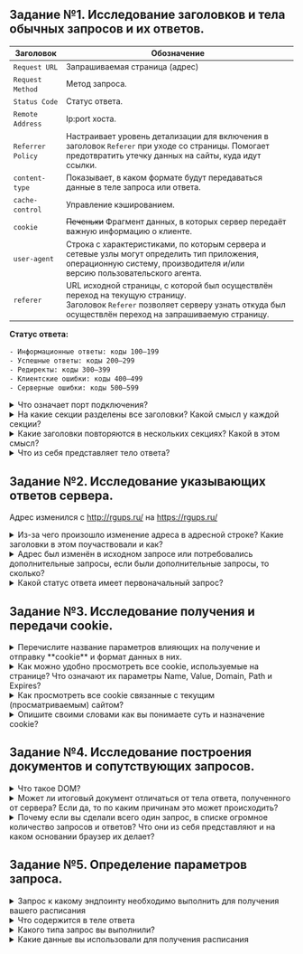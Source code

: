 ## Задание №1. Исследование заголовков и тела обычных запросов и их ответов.

| Заголовок         | Обозначение                                                                                                                                                                          |
| ----------------- | ------------------------------------------------------------------------------------------------------------------------------------------------------------------------------------ |
| `Request URL`     | Запрашиваемая страница (адрес)                                                                                                                                                       |
| `Request Method`  | Метод запроса.                                                                                                                                                                       |
| `Status Code`     | Статус ответа.                                                                                                                                                                       |
| `Remote Address`  | Ip:port хоста.                                                                                                                                                                       |
| `Referrer Policy` | Настраивает уровень детализации для включения в заголовок `Referer` при уходе со страницы. Помогает предотвратить утечку данных на сайты, куда идут ссылки.                          |
| `content-type`    | Показывает, в каком формате будут передаваться данные в теле запроса или ответа.                                                                                                     |
| `cache-control`   | Управление кэшированием.                                                                                                                                                             |
| `cookie`          | ~~Печеньки~~ Фрагмент данных, в которых сервер передаёт важную информацию о клиенте.                                                                                                 |
| `user-agent`      | Cтрока с характеристиками, по которым сервера и сетевые узлы могут определить тип приложения, операционную систему, производителя и/или версию пользовательского агента.             |
| `referer`         | URL исходной страницы, с которой был осуществлён переход на текущую страницу. Заголовок `Referer` позволяет серверу узнать откуда был осуществлён переход на запрашиваемую страницу. |


__Статус ответа:__
```
- Информационные ответы: коды 100–199
- Успешные ответы: коды 200–299
- Редиректы: коды 300–399
- Клиентские ошибки: коды 400–499
- Серверные ошибки: коды 500–599
``` 


<details>
  <summary>Что означает порт подключения?</summary>
  
  - 'ID' программы / процесса, который обслуживает сетевые соединения на заданном IP-адресе.
  
</details>

<details>
  <summary>На какие секции разделены все заголовки? Какой смысл у каждой секции?</summary>
  
```
`General` - Основные заголовки. Должны включаться в любое сообщение клиента и сервера.
`Request` - Заголовки запроса. Используются только в запросах клиента.
`Response` - Заголовки ответа. Только для ответов от сервера.
`Entity Headers` - Заголовки сущности. Сопровождают каждую сущность сообщения. Используются в запросах и ответах.
```
</details>

<details>
  <summary>Какие заголовки повторяются в нескольких секциях? Какой в этом смысл?</summary>
  
  - Конкретные заголовки http/s, которые могут повторяться в нескольких секциях,
зависят от конкретной структуры и содержания веб-страницы или приложения.
Общим примером могут быть заголовки типа "Content-Type", "Cache-Control", "Authorization" и т.д.
Повторение этих заголовков может быть полезным в случае, если различные части веб-страницы или приложения
требуют одинаковых настроек или параметров. Например, если на странице есть несколько виджетов,
каждый из которых обращается к одному и тому же API, то повторение заголовка "Authorization"
может избавить от необходимости задавать его для каждого виджета отдельно. 
Также повторение заголовков может быть связано с кэшированием контента на стороне клиента или сервера.
Например, заголовок "Cache-Control" может быть задан для нескольких секций страницы, чтобы указать на то,
что контент можно кэшировать на определенное время.

</details>

<details>
  <summary>Что из себя представляет тело ответа?</summary>
  
  - Данные, которые сервер отправляет в ответ на запрос клиента. Эти данные могут быть в различных форматах, таких как:
HTML, XML, JSON, изображения, аудио и видео файлы и т.д.
Тело ответа может содержать информацию, необходимую для отображения веб-страницы
или выполнения определенных действий в приложении.
Например, тело ответа может содержать HTML-код для отображения содержимого страницы,
JSON-данные для обновления состояния приложения или файлы для скачивания.
</details>

## Задание №2. Исследование указывающих ответов сервера.
Адрес изменился с http://rgups.ru/ на https://rgups.ru/

<details>
  <summary>Из-за чего произошло изменение адреса в адресной строке? Какие заголовки в этом поучаствовали и как?</summary>
  
- Пришел статус ответа `301`. Это означает, что запрошенный ресурс был окончательно перемещён в URL, указанный в заголовке Location.
В заголовке `Request Header` была запрошена страница с использованием зашифрованного и аутентифицированного ответа (`Upgrade-Insecure-Requests:1`). 
Сервер вернул заголовок `Response Header`, в котором содержится `Location: https://rgups.ru/`.

</details>

</details>

<details>
  <summary>Адрес был изменён в исходном запросе или потребовались дополнительные запросы, если были дополнительные запросы, то сколько?</summary>
  
- В первом запросе было запрошено повышение страницы, во втором запросе мы перешли на полученную страницу.

</details>

<details>
  <summary>Какой статус ответа имеет первоначальный запрос?</summary>
  
- 301 Moved Permanently

</details>

## Задание №3. Исследование получения и передачи cookie.

<details>
  <summary>Перечислите название параметров влияющих на получение и отправку **cookie** и формат данных в них.</summary>
  
```
"Set-Cookie": Этот заголовок отправляется сервером в ответ на запрос клиента и содержит информацию о новых или измененных cookie параметрах. Клиент сохраняет эти параметры и отправляет их в следующих запросах.
"Cookie": Этот заголовок отправляется клиентом в каждом запросе и содержит информацию о ранее полученных cookie параметрах. Сервер использует эту информацию для определения текущего состояния сессии пользователя.
"User-Agent": Этот заголовок содержит информацию о браузере и операционной системе клиента. Некоторые серверы могут использовать эту информацию для определения поддерживаемых cookie функций и настройки соответствующих параметров.
"Referer": Этот заголовок содержит информацию о странице, с которой был отправлен текущий запрос. Некоторые серверы могут использовать эту информацию для управления cookie параметрами в зависимости от текущей сессии пользователя.
"Accept": Этот заголовок содержит информацию о типах контента, которые клиент готов принимать. Некоторые серверы могут использовать эту информацию для определения поддерживаемых cookie функций и настройки соответствующих параметров.
```
</details>

<details>
  <summary>Как можно удобно просмотреть все cookie, используемые на странице? Что означают их параметры Name, Value, Domain, Path и Expires?</summary>
  
  - Используя вкладку "Cookies" в Network.
  
```
- Name: Имя cookie параметра, которое используется для идентификации его значения.
- Value: Значение cookie параметра, которое хранится на клиентской стороне и отправляется серверу в каждом запросе. 
- Domain: Домен, на котором cookie параметр может быть использован. Если домен не указан, то cookie параметр может быть использован только на текущем домене. 
- Path: Путь на сервере, на котором cookie параметр может быть использован. Если путь не указан, то cookie параметр может быть использован на любом пути на сервере. 
- Expires: Дата и время истечения срока действия cookie параметра. Если дата не указана, то cookie параметр будет удален при закрытии браузера.
```
</details>

</details>

<details>
  <summary>Как просмотреть все cookie связанные с текущим (просматриваемым) сайтом?</summary>

  - Application -> Storage -> Cookies -> site
  
</details>

<details>
  <summary>Опишите своими словами как вы понимаете суть и назначение cookie?</summary>
 
  - Фрагмент данных, отправленный сервером и хранящийся на компьютере пользователя. В cookie находится информация о вас. Например, логин и пароль, местоположение, языковые настройки, сведения о товарах в корзине интернет-магазина.
  
</details>

## Задание №4. Исследование построения документов и сопутствующих запросов.
<details>
  <summary>Что такое DOM?</summary>
 
  - DOM - это программный интерфейс, который позволяет взаимодействовать с HTML-документом и изменять его содержимое и структуру.
  
</details>

<details>
  <summary>Может ли итоговый документ отличаться от тела ответа, полученного от сервера? Если да, то по каким причинам это может происходить?</summary>
 
  - Да, может.
  - JavaScript может изменять содержимое страницы после загрузки, что может привести к изменению DOM-структуры.
  - CSS-стили могут быть применены к элементам страницы после загрузки, что может изменить их внешний вид.
  - Наличие кэширования на стороне клиента или сервера может привести к тому, что браузер будет использовать ранее сохраненную версию документа вместо той, которая была отправлена сервером.
  
</details>

<details>
  <summary>Почему если вы сделали всего один запрос, в списке огромное количество запросов и ответов? Что они из себя представляют и на каком основании браузер их делает?</summary>
 
  - Браузер автоматически делает дополнительные запросы и получает ответы на различные ресурсы, необходимые для отображения страницы.
  - Браузер делает эти запросы на основании содержимого HTML-кода страницы, который содержит ссылки на эти ресурсы.
  - Это могут быть запросы на изображения, стили CSS, скрипты JavaScript, шрифты и другие ресурсы.
  
</details>

## Задание №5. Определение параметров запроса.
<details>
  <summary>Запрос к какому эндпоинту необходимо выполнить для получения вашего расписания</summary>

```
https://www.rgups.ru/ajax/schedule.php?action=timetable&fac-id=1&course-id=3&group-id=26365&edu-type=internal
```
</details>

<details>
  <summary>Что содержится в теле ответа</summary>

- Таблица с моим расписанием(?)
- Код:
<details> 
	<summary>Response</summary>

```html
<div class="schedule-section">
					<div class="schedule-section-legend"><i></i> – в режиме видеоконференцсвязи</div>
    		
    <table class="table">             <tr>
                <th class="" colspan="6">
                    Понедельник (сегодня)                </th>
            </tr>
                      <tr>
                        <td class="" >1</td>
                        <td class="" >8.20-9.50</td>
                        <td class="" >обе недели</td>
                            <td class="">Военная подготовка ()</td>
                            <td class=""> ..</td>
                            <td class=""></td>
                    </tr>
                      <tr>
                        <td class="" >2</td>
                        <td class="" >10.05-11.35</td>
                        <td class="" >обе недели</td>
                            <td class="">Военная подготовка ()</td>
                            <td class=""> ..</td>
                            <td class=""></td>
                    </tr>
                      <tr>
                        <td class="" >3</td>
                        <td class="" >12.05-13.35</td>
                        <td class="" >обе недели</td>
                            <td class="">Военная подготовка ()</td>
                            <td class=""> ..</td>
                            <td class=""></td>
                    </tr>
                      <tr>
                        <td class="" >4</td>
                        <td class="" >13.50-15.20</td>
                        <td class="" >обе недели</td>
                            <td class="">Военная подготовка ()</td>
                            <td class=""> ..</td>
                            <td class=""></td>
                    </tr>
                      <tr>
                        <td class="" >5</td>
                        <td class="" >15.30-17.00</td>
                        <td class="" >обе недели</td>
                            <td class="">Военная подготовка ()</td>
                            <td class=""> ..</td>
                            <td class=""></td>
                    </tr>

            <tr>
                <th class=" info" colspan="6">
                    Вторник (завтра)                </th>
            </tr>
                      <tr>
                        <td class="success" >2</td>
                        <td class="success" >10.05-11.35</td>
                        <td class="success" >обе недели</td>
                            <td class="success">Системы и технологии искусственного интеллекта (ЛЕК)</td>
                            <td class="success">МОСКАТ Н.А.</td>
                            <td class="success">Д404</td>
                    </tr>
                      <tr>
                        <td class="" >3</td>
                        <td class="" >12.05-13.35</td>
                        <td class="" >обе недели</td>
                            <td class="">Экономика и менеджмент (ПРАК)</td>
                            <td class="">ТИМЧЕНКО О.В.</td>
                            <td class="">С409</td>
                    </tr>
                      <tr>
                        <td class="" >4</td>
                        <td class="" >13.50-15.20</td>
                        <td class="" >обе недели</td>
                            <td class="">Схемотехника и архитектура вычислительных систем (ЛЕК)</td>
                            <td class="">ЛЯЩЕНКО А.М.</td>
                            <td class="">Г313</td>
                    </tr>
                      <tr>
                        <td class="" >5</td>
                        <td class="" >15.30-17.00</td>
                        <td class="" >обе недели</td>
                            <td class="">Системы и технологии искусственного интеллекта (ЛАБ)</td>
                            <td class="">ЖУРАВЛЕВ Д.С. [2]</td>
                            <td class="">Г305</td>
                    </tr>

            <tr>
                <th class="" colspan="6">
                    Среда                </th>
            </tr>
                      <tr>
                        <td class="" >2</td>
                        <td class="" >10.05-11.35</td>
                        <td class="" >обе недели</td>
                            <td class="">Системы и технологии искусственного интеллекта (ЛАБ)</td>
                            <td class="">МОСКАТ Н.А. [1]</td>
                            <td class="">Г305</td>
                    </tr>
<!--4-->                      <tr>
                        <td class="" rowspan="4">3</td>
                        <td class="" rowspan="4">12.05-13.35</td>
                        <td class="disable " >над чертой</td>
                                  
                                <td class="disable ">Безопасность жизнедеятельности (ЛЕК)</td>
                                <td class="disable ">ПЕРЕВЕРЗЕВ И.Г.</td>
                                <td class="disable ">М150</td>
                        </tr>
                        <tr>
                            <td class=" " rowspan="3">под чертой</td>
                                <td class=" ">Безопасность жизнедеятельности (ЛАБ)</td>
                                <td class=" ">АБДУЛЬМАНОВА К.И. [2]</td>
                                <td class=" ">М158</td>
</tr><tr>                                <td class=" ">Безопасность жизнедеятельности (ЛАБ)</td>
                                <td class=" ">ЯИЦКОВА Н.М. [1]</td>
                                <td class=" ">М152</td>
</tr><tr>                          </tr>
                                       </tr>
                      <tr>
                        <td class="" >4</td>
                        <td class="" >13.50-15.20</td>
                        <td class="" >обе недели</td>
                            <td class="">Веб-программирование (ЛЕК)</td>
                            <td class="">КАПКАЕВ А.А.</td>
                            <td class="">Г315</td>
                    </tr>
<!--5-->                      <tr>
                        <td class="" rowspan="5">5</td>
                        <td class="" rowspan="5">15.30-17.00</td>
                        <td class="disable " rowspan="3">над чертой</td>
                                  
                                <td class="disable ">Веб-программирование (ЛАБ)</td>
                                <td class="disable ">КАПКАЕВ А.А. [1]</td>
                                <td class="disable ">Г302</td>
</tr><tr>                                  
                                <td class="disable ">Веб-программирование (ЛАБ)</td>
                                <td class="disable ">ХУСАИНОВ В.Р. [2]</td>
                                <td class="disable ">Д412</td>
</tr><tr>                        </tr>
                        <tr>
                            <td class=" " rowspan="3">под чертой</td>
                                <td class=" ">Веб-программирование (ЛАБ)</td>
                                <td class=" ">КАПКАЕВ А.А. [1]</td>
                                <td class=" ">Г302</td>
</tr><tr>                                <td class=" ">Веб-программирование (ЛАБ)</td>
                                <td class=" ">ХУСАИНОВ В.Р. [2]</td>
                                <td class=" ">Д406</td>
</tr><tr>                          </tr>
                                       </tr>
                      <tr>
                        <td class="" rowspan="2">6</td>
                        <td class="" rowspan="2">17.10-18.40</td>
                        <td class="" rowspan="2">обе недели</td>
                            <td class="">Системное программное обеспечение вычислительных систем (ЛАБ)</td>
                            <td class="">НИКИТЧЕНКО С.Л. [2]</td>
                            <td class="">Д406</td>
</tr><tr>                            <td class="">Системное программное обеспечение вычислительных систем (ЛАБ)</td>
                            <td class="">МИЗЮКОВ Г.С. [1]</td>
                            <td class="">Д407</td>
</tr><tr>                    </tr>

            <tr>
                <th class="" colspan="6">
                    Четверг                </th>
            </tr>
<!--4-->                      <tr>
                        <td class="" rowspan="4">1</td>
                        <td class="" rowspan="4">8.20-9.50</td>
                        <td class="disable " rowspan="3">над чертой</td>
                                  
                                <td class="disable ">Схемотехника и архитектура вычислительных систем (ЛАБ)</td>
                                <td class="disable ">МИРОШНИКОВ А.М. [1]</td>
                                <td class="disable ">Г303</td>
</tr><tr>                                  
                                <td class="disable ">Схемотехника и архитектура вычислительных систем (ЛАБ)</td>
                                <td class="disable ">СОКИРКА А.Д. [2]</td>
                                <td class="disable ">Г302</td>
</tr><tr>                        </tr>
                        <tr>
                            <td class=" " >под чертой</td>
                                <td class=" ">Безопасность жизнедеятельности (ПРАК)</td>
                                <td class=" ">БАЛАНОВА М.В.</td>
                                <td class=" ">М232</td>
                          </tr>
                                       </tr>
                      <tr>
                        <td class="" >2</td>
                        <td class="" >10.05-11.35</td>
                        <td class="" >обе недели</td>
                            <td class="">Базы данных (ЛЕК)</td>
                            <td class="">ИГНАТЬЕВА О.В.</td>
                            <td class="">Г313</td>
                    </tr>
                      <tr>
                        <td class="" rowspan="2">3</td>
                        <td class="" rowspan="2">12.05-13.35</td>
                        <td class="" rowspan="2">обе недели</td>
                            <td class="">Базы данных (ЛАБ)</td>
                            <td class="">ГАЛЬЦЕВА А.А. [1]</td>
                            <td class="">Г315</td>
</tr><tr>                            <td class="">Базы данных (ЛАБ)</td>
                            <td class="">МУКОНИНА М.И. [2]</td>
                            <td class="">Г315</td>
</tr><tr>                    </tr>

            <tr>
                <th class="" colspan="6">
                    Пятница                </th>
            </tr>
                      <tr>
                        <td class="" >2</td>
                        <td class="" >10.05-11.35</td>
                        <td class="" >обе недели</td>
                            <td class="">Экономика и менеджмент (ЛЕК)</td>
                            <td class="">КАЛАШНИКОВ И.А.</td>
                            <td class="">Д404</td>
                    </tr>
                      <tr>
                        <td class="" >3</td>
                        <td class="" >12.05-13.35</td>
                        <td class="" >обе недели</td>
                            <td class="">Системное программное обеспечение вычислительных систем (ЛЕК)</td>
                            <td class="">ЖУКОВ В.В.</td>
                            <td class="">Д404</td>
                    </tr>

</table></div>
```
</details>

</details>

<details>
  <summary>Какого типа запрос вы выполнили?</summary>

- GET

![alt](memes.png)
</details>

<details>
  <summary>Какие данные вы использовали для получения расписания</summary>


`action: timetable` - Обращение к расписанию
`fac-id: 1` - id факультета
`course-id: 3 #` - id курса
`group-id: 26365` - id группы
`edu-type: internal` - тип обучения (в данном случае - внутреннее)

</details>

